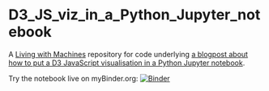# D3_JS_viz_in_a_Python_Jupyter_notebook
A [Living with Machines](http://livingwithmachines.ac.uk/) repository for code underlying [a blogpost about how to put a D3 JavaScript visualisation in a Python Jupyter notebook](http://livingwithmachines.ac.uk/d3-javascript-visualisation-in-a-python-jupyter-notebook/).

Try the notebook live on myBinder.org: [![Binder](https://mybinder.org/badge_logo.svg)](https://mybinder.org/v2/gh/Living-with-machines/D3_JS_viz_in_a_Python_Jupyter_notebook/master?filepath=D3_JS_viz_in_a_Python_Jupyter_notebook.ipynb)

